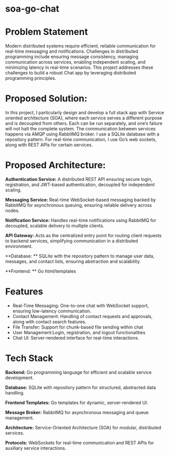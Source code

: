 # soa-go-chat

# Problem Statement
Modern distributed systems require efficient, reliable communication for real-time messaging and notifications. Challenges in distributed programming include ensuring message consistency, managing communication across services, enabling independent scaling, and minimizing latency in real-time scenarios. This project addresses these challenges to build a robust Chat app by leveraging distributed programming principles. 

# Proposed Solution:
In this project, I particularly design and develop a full stack app with Service oriented architecture (SOA), where each service serves a different purpose and is decoupled from others. Each can be run separately, and one’s failure will not halt the complete system. The communication between services happens via AMQP using RabbitMQ broker. I use a SQLite database with a repository pattern. For real-time communication, I use Go’s web sockets, along with REST APIs for certain services.

# Proposed Architecture: 

**Authentication Service:** 
A distributed REST API ensuring secure login, registration, and JWT-based authentication, decoupled for independent scaling.

**Messaging Service:** 
Real-time WebSocket-based messaging backed by RabbitMQ for asynchronous queuing, ensuring reliable delivery across nodes.

**Notification Service:** 
Handles real-time notifications using RabbitMQ for decoupled, scalable delivery to multiple clients.

**API Gateway:** 
Acts as the centralized entry point for routing client requests to backend services, simplifying communication in a distributed environment.

**Database: **
SQLite with the repository pattern to manage user data, messages, and contact lists, ensuring abstraction and scalability.

**Frontend: **
Go html/templates

# Features
- Real-Time Messaging: One-to-one chat with WebSocket support, ensuring low-latency communication.
- Contact Management: Handling of contact requests and approvals, along with contact search features.
- File Transfer: Support for chunk-based file sending within chat
- User Management:Login, registration, and logout functionalities
- Chat UI: Server-rendered interface for real-time interactions.

# Tech Stack
**Backend:** Go programming language for efficient and scalable service development.

**Database:** SQLite with repository pattern for structured, abstracted data handling.

**Frontend Templates:** Go templates for dynamic, server-rendered UI.

**Message Broker:** RabbitMQ for asynchronous messaging and queue management.

**Architecture:** Service-Oriented Architecture (SOA) for modular, distributed services.

**Protocols:** WebSockets for real-time communication and REST APIs for auxiliary service interactions.
